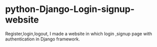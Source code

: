 # python-Django-Login-signup-website
Register,login,logout, I made a website in which login ,signup page with authentication in Django framework.

